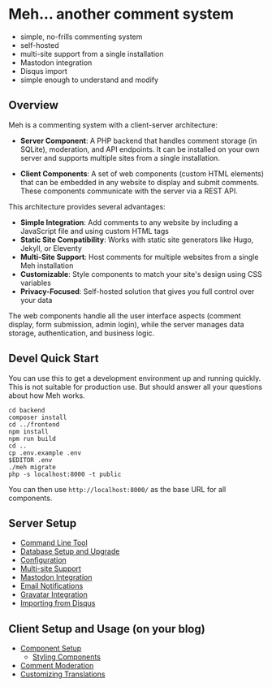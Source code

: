 # Meh... another comment system

* simple, no-frills commenting system
* self-hosted
* multi-site support from a single installation
* Mastodon integration
* Disqus import
* simple enough to understand and modify

## Overview

Meh is a commenting system with a client-server architecture:

- **Server Component**: A PHP backend that handles comment storage (in SQLite), moderation, and API endpoints. It can be installed on your own server and supports multiple sites from a single installation.

- **Client Components**: A set of web components (custom HTML elements) that can be embedded in any website to display and submit comments. These components communicate with the server via a REST API.

This architecture provides several advantages:

- **Simple Integration**: Add comments to any website by including a JavaScript file and using custom HTML tags
- **Static Site Compatibility**: Works with static site generators like Hugo, Jekyll, or Eleventy
- **Multi-Site Support**: Host comments for multiple websites from a single Meh installation
- **Customizable**: Style components to match your site's design using CSS variables
- **Privacy-Focused**: Self-hosted solution that gives you full control over your data

The web components handle all the user interface aspects (comment display, form submission, admin login), while the server manages data storage, authentication, and business logic.

## Devel Quick Start

You can use this to get a development environment up and running quickly. This is not suitable for production use. But should answer all your questions about how Meh works.

    cd backend
    composer install
    cd ../frontend
    npm install
    npm run build
    cd ..
    cp .env.example .env
    $EDITOR .env
    ./meh migrate
    php -s localhost:8000 -t public

You can then use `http://localhost:8000/` as the base URL for all components.

## Server Setup


* [Command Line Tool](doc/cli.md)
* [Database Setup and Upgrade](doc/migrate.md) 
* [Configuration](doc/config.md)
* [Multi-site Support](doc/multisite.md)
* [Mastodon Integration](doc/mastodon.md)
* [Email Notifications](doc/smtp.md)
* [Gravatar Integration](doc/gravatar.md)
* [Importing from Disqus](doc/disqus.md)


## Client Setup and Usage (on your blog)

* [Component Setup](doc/components.md)
  * [Styling Components](doc/styling.md)
* [Comment Moderation](doc/moderation.md)
* [Customizing Translations](doc/translations.md)
